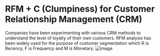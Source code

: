 # RFM + C (Clumpiness) for Customer Relationship Management (CRM)

Companies have been experimenting with various CRM methods to understand the level of loyalty of their own customers. 
RFM analysis has been widely used for the purpose of customer segmentation which R is Recency, F is Frequency and M is Monetary.
![image](https://github.com/chantaporn-tubtimdee/RFMC/assets/37092034/0445b7fc-8324-45d4-9cd8-2d9d2979150a)

